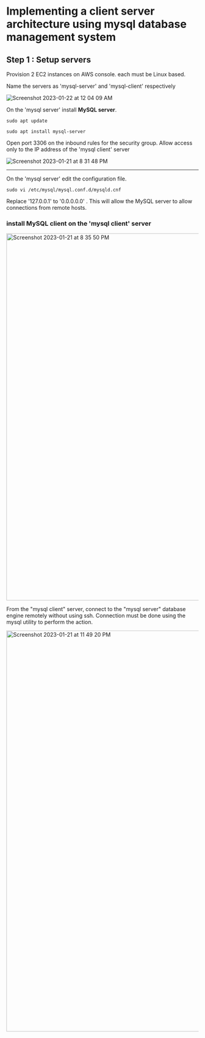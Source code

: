 # Implementing a client server architecture using mysql database management system 

## Step 1 : Setup servers

Provision 2 EC2 instances on AWS console. each must be Linux based.

Name the servers as 'mysql-server' and 'mysql-client' respectively

![Screenshot 2023-01-22 at 12 04 09 AM](https://user-images.githubusercontent.com/1076924/213890849-a22f1c9d-d806-4e5d-a3e3-81cd43bd39cb.png)

On the 'mysql server' install **MySQL server**.

`sudo apt update`

`sudo apt install mysql-server`

Open port 3306 on the inbound rules for the security group. Allow access only to the IP address of the 'mysql client' server

![Screenshot 2023-01-21 at 8 31 48 PM](https://user-images.githubusercontent.com/1076924/213890314-99ba0c4e-478f-43d6-ab39-5096b4211b95.png)

---

On the 'mysql server' edit the configuration file.

`sudo vi /etc/mysql/mysql.conf.d/mysqld.cnf`

Replace '127.0.0.1' to '0.0.0.0.0' . This will allow the MySQL server to allow connections from remote hosts.

### install MySQL client on the 'mysql client' server

<img width="963" alt="Screenshot 2023-01-21 at 8 35 50 PM" src="https://user-images.githubusercontent.com/1076924/214049988-da764c28-3efc-4802-af66-a07e948bdac8.png">

From the "mysql client" server, connect to the "mysql server" database engine remotely without using ssh. Connection must be done using the mysql utility to perform the action.

<img width="1052" alt="Screenshot 2023-01-21 at 11 49 20 PM" src="https://user-images.githubusercontent.com/1076924/214051277-89b397aa-631d-419b-96a6-e70acb9d8e43.png">

